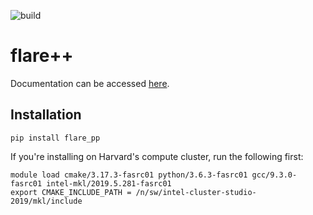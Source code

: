![build](https://github.com/mir-group/flare_pp/actions/workflows/main.yml/badge.svg)

# flare++
Documentation can be accessed [here](https://mir-group.github.io/flare_pp/).

## Installation

```
pip install flare_pp
```

If you're installing on Harvard's compute cluster, run the following first:
```
module load cmake/3.17.3-fasrc01 python/3.6.3-fasrc01 gcc/9.3.0-fasrc01 intel-mkl/2019.5.281-fasrc01
export CMAKE_INCLUDE_PATH = /n/sw/intel-cluster-studio-2019/mkl/include
```
